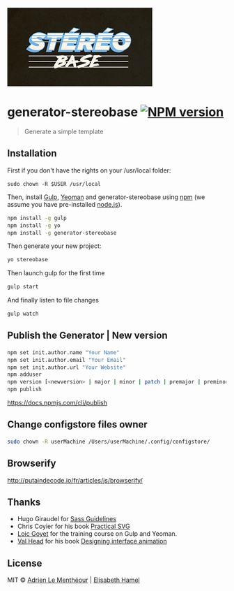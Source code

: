 ![Logo](logo.jpg)

# generator-stereobase [![NPM version][npm-image]][npm-url]
> Generate a simple template

## Installation

First if you don't have the rights on your /usr/local folder:

```bach
sudo chown -R $USER /usr/local
```

Then, install [Gulp](http://gulpjs.com), [Yeoman](http://yeoman.io) and generator-stereobase using [npm](https://www.npmjs.com/) (we assume you have pre-installed [node.js](https://nodejs.org/)).

```bash
npm install -g gulp
npm install -g yo
npm install -g generator-stereobase
```

Then generate your new project:

```bash
yo stereobase
```

Then launch gulp for the first time

```bash
gulp start
```

And finally listen to file changes

```bash
gulp watch
```


## Publish the Generator | New version

```bash
npm set init.author.name "Your Name"
npm set init.author.email "Your Email"
npm set init.author.url "Your Website"
npm adduser
npm version [<newversion> | major | minor | patch | premajor | preminor | prepatch | prerelease | from-git]
npm publish
```
https://docs.npmjs.com/cli/publish

## Change configstore files owner

```bash
sudo chown -R userMachine /Users/userMachine/.config/configstore/
```

## Browserify

http://putaindecode.io/fr/articles/js/browserify/

## Thanks

* Hugo Giraudel for [Sass Guidelines](https://sass-guidelin.es/)
* Chris Coyier for his book [Practical SVG](https://abookapart.com/products/practical-svg)
* [Loic Goyet](https://github.com/LoicGoyet) for the training course on Gulp and Yeoman.
* [Val Head](http://valhead.com/) for his book [Designing interface animation](http://rosenfeldmedia.com/books/designing-interface-animation/)

## License

MIT © [Adrien Le Menthéour](www.adrienlm.com) | [Elisabeth Hamel](www.e-hamel.com)


[npm-image]: https://badge.fury.io/js/generator-stereobase.svg
[npm-url]: https://npmjs.org/package/generator-stereobase
[travis-image]: https://travis-ci.org/stereosuper/generator-stereobase.svg?branch=master
[travis-url]: https://travis-ci.org/stereosuper/generator-stereobase
[daviddm-image]: https://david-dm.org/stereosuper/generator-stereobase.svg?theme=shields.io
[daviddm-url]: https://david-dm.org/stereosuper/generator-stereobase

